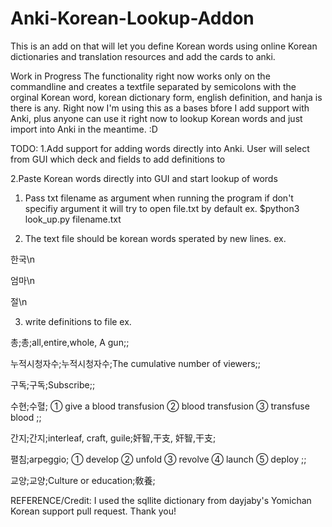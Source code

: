 # Anki-Korean-Lookup-Addon
This is an add on that will let you define Korean words using online Korean dictionaries and translation resources and add the cards to anki.

Work in Progress
The functionality right now works only on the commandline and creates a textfile separated by semicolons with the
orginal Korean word, korean dictionary form, english definition, and hanja is there is any. Right now I'm using this as a bases bfore I add support with Anki, plus anyone can use it right now to lookup Korean words and just import into Anki in the meantime. :D

TODO: 
1.Add support for adding words directly into Anki.
  User will select from GUI which deck and fields to add definitions to
  
  
2.Paste Korean words directly into GUI and start lookup of words

1. Pass txt filename as argument when running the program
  if don't specifiy argument it will try to open file.txt by default
  ex. $python3 look_up.py filename.txt


2. The text file should be korean words sperated by new lines.
ex. 


한국\n


엄마\n


절\n


3. write definitions to file
ex. 


총;총;all,entire,whole, A gun;;


누적시청자수;누적시청자수;The cumulative number of viewers;;


구독;구독;Subscribe;;


수현;수혈; ①  give a blood transfusion ②  blood transfusion ③  transfuse   blood  ;;


간지;간지;interleaf, craft, guile;奸智,干支, 奸智,干支;


펼침;arpeggio; ①  develop ②  unfold ③  revolve ④  launch ⑤  deploy  ;;


교양;교양;Culture or  education;敎養;

REFERENCE/Credit:
I used the sqllite dictionary from 	dayjaby's Yomichan Korean support pull request. Thank you!
